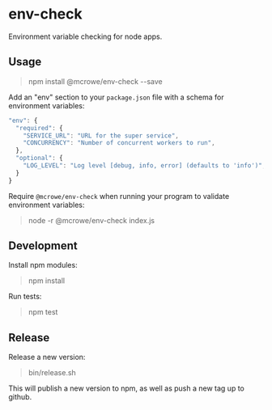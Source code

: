 # env-check

Environment variable checking for node apps.

## Usage

> npm install @mcrowe/env-check --save

Add an "env" section to your `package.json` file with a schema for environment variables:

```js
"env": {
  "required": {
    "SERVICE_URL": "URL for the super service",
    "CONCURRENCY": "Number of concurrent workers to run",
  },
  "optional": {
    "LOG_LEVEL": "Log level [debug, info, error] (defaults to 'info')",
  }
}
```

Require `@mcrowe/env-check` when running your program to validate environment variables:

> node -r @mcrowe/env-check index.js

## Development

Install npm modules:

> npm install

Run tests:

> npm test

## Release

Release a new version:

> bin/release.sh

This will publish a new version to npm, as well as push a new tag up to github.
